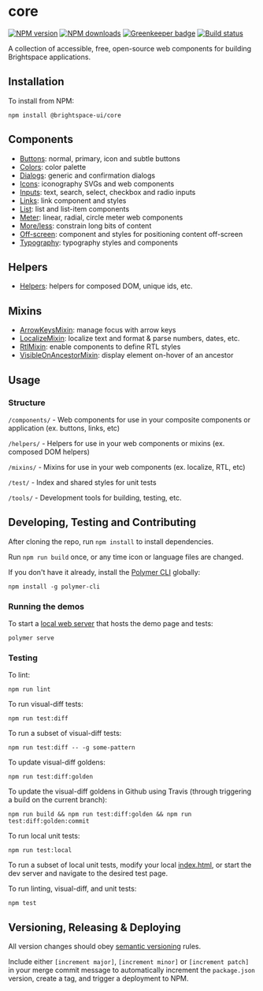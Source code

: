 # core

[![NPM version](https://img.shields.io/npm/v/@brightspace-ui/core.svg)](https://www.npmjs.org/package/@brightspace-ui/core)
[![NPM downloads](https://img.shields.io/npm/dt/@brightspace-ui/core.svg)](https://www.npmjs.com/package/@brightspace-ui/core)
[![Greenkeeper badge](https://badges.greenkeeper.io/BrightspaceUI/core.svg)](https://greenkeeper.io/)
[![Build status](https://travis-ci.com/BrightspaceUI/core.svg?branch=master)](https://travis-ci.com/BrightspaceUI/core)

A collection of accessible, free, open-source web components for building Brightspace applications.

## Installation

To install from NPM:

```shell
npm install @brightspace-ui/core
```

## Components

* [Buttons](components/button/): normal, primary, icon and subtle buttons
* [Colors](components/colors/): color palette
* [Dialogs](components/dialog/): generic and confirmation dialogs
* [Icons](components/icons/): iconography SVGs and web components
* [Inputs](components/inputs/): text, search, select, checkbox and radio inputs
* [Links](components/link/): link component and styles
* [List](components/list/): list and list-item components
* [Meter](components/meter/): linear, radial, circle meter web components
* [More/less](components/more-less/): constrain long bits of content
* [Off-screen](components/offscreen/): component and styles for positioning content off-screen
* [Typography](components/typography/): typography styles and components

## Helpers

* [Helpers](helpers/): helpers for composed DOM, unique ids, etc.

## Mixins

* [ArrowKeysMixin](mixins/arrow-keys-mixin.md): manage focus with arrow keys
* [LocalizeMixin](mixins/localize-mixin.md): localize text and format & parse numbers, dates, etc.
* [RtlMixin](mixins/rtl-mixin.md): enable components to define RTL styles
* [VisibleOnAncestorMixin](mixins/visible-on-ancestor-mixin.md): display element on-hover of an ancestor

## Usage

### Structure

`/components/` - Web components for use in your composite components or application (ex. buttons, links, etc)

`/helpers/` - Helpers for use in your web components or mixins (ex. composed DOM helpers)

`/mixins/` - Mixins for use in your web components (ex. localize, RTL, etc)

`/test/` - Index and shared styles for unit tests

`/tools/` - Development tools for building, testing, etc.

## Developing, Testing and Contributing

After cloning the repo, run `npm install` to install dependencies.

Run `npm run build` once, or any time icon or language files are changed.

If you don't have it already, install the [Polymer CLI](https://www.polymer-project.org/3.0/docs/tools/polymer-cli) globally:

```shell
npm install -g polymer-cli
```

### Running the demos

To start a [local web server](https://www.polymer-project.org/3.0/docs/tools/polymer-cli-commands#serve) that hosts the demo page and tests:

```shell
polymer serve
```

### Testing

To lint:

```shell
npm run lint
```

To run visual-diff tests:

```shell
npm run test:diff
```

To run a subset of visual-diff tests:

```shell
npm run test:diff -- -g some-pattern
```

To update visual-diff goldens:

```shell
npm run test:diff:golden
```

To update the visual-diff goldens in Github using Travis (through triggering a build on the current branch):

```shell
npm run build && npm run test:diff:golden && npm run test:diff:golden:commit
```

To run local unit tests:

```shell
npm run test:local
```

To run a subset of local unit tests, modify your local [index.html](https://github.com/BrightspaceUI/core/blob/master/test/index.html), or start the dev server and navigate to the desired test page.

To run linting, visual-diff, and unit tests:

```shell
npm test
```

## Versioning, Releasing & Deploying

All version changes should obey [semantic versioning](https://semver.org/) rules.

Include either `[increment major]`, `[increment minor]` or `[increment patch]` in your merge commit message to automatically increment the `package.json` version, create a tag, and trigger a deployment to NPM.
